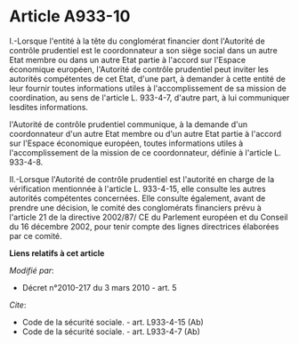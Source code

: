 # Article A933-10

I.-Lorsque l'entité à la tête du conglomérat financier dont l'Autorité de contrôle prudentiel est le coordonnateur a son
siège social dans un autre Etat membre ou dans un autre Etat partie à l'accord sur l'Espace économique européen, l'Autorité
de contrôle prudentiel peut inviter les autorités compétentes de cet Etat, d'une part, à demander à cette entité de leur
fournir toutes informations utiles à l'accomplissement de sa mission de coordination, au sens de l'article L. 933-4-7,
d'autre part, à lui communiquer lesdites informations. 

l'Autorité de contrôle prudentiel communique, à la demande d'un coordonnateur d'un autre Etat membre ou d'un autre Etat
partie à l'accord sur l'Espace économique européen, toutes informations utiles à l'accomplissement de la mission de ce
coordonnateur, définie à l'article L. 933-4-8. 

II.-Lorsque l'Autorité de contrôle prudentiel est l'autorité en charge de la vérification mentionnée à l'article L. 933-4-15,
elle consulte les autres autorités compétentes concernées. Elle consulte également, avant de prendre une décision, le comité
des conglomérats financiers prévu à l'article 21 de la directive 2002/87/ CE du Parlement européen et du Conseil du 16
décembre 2002, pour tenir compte des lignes directrices élaborées par ce comité.

**Liens relatifs à cet article**

_Modifié par_:

  - Décret n°2010-217 du 3 mars 2010 - art. 5

_Cite_:

  - Code de la sécurité sociale. - art. L933-4-15 (Ab)
  - Code de la sécurité sociale. - art. L933-4-7 (Ab)
